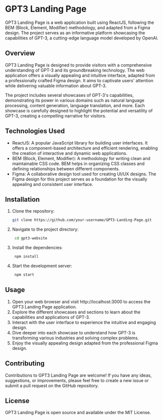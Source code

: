 # GPT3 Landing Page

GPT3 Landing Page is a web application built using ReactJS, following the BEM (Block, Element, Modifier) methodology, and adapted from a Figma design. The project serves as an informative platform showcasing the capabilities of GPT-3, a cutting-edge language model developed by OpenAI.

## Overview

GPT3 Landing Page is designed to provide visitors with a comprehensive understanding of GPT-3 and its groundbreaking technology. The web application offers a visually appealing and intuitive interface, adapted from a professionally crafted Figma design. It aims to captivate users' attention while delivering valuable information about GPT-3.

The project includes several showcases of GPT-3's capabilities, demonstrating its power in various domains such as natural language processing, content generation, language translation, and more. Each showcase is carefully designed to highlight the potential and versatility of GPT-3, creating a compelling narrative for visitors.

## Technologies Used

- ReactJS: A popular JavaScript library for building user interfaces. It offers a component-based architecture and efficient rendering, enabling the creation of interactive and dynamic web applications.
- BEM (Block, Element, Modifier): A methodology for writing clean and maintainable CSS code. BEM helps in organizing CSS classes and defining relationships between different components.
- Figma: A collaborative design tool used for creating UI/UX designs. The Figma design for this project serves as a foundation for the visually appealing and consistent user interface.

## Installation

1. Clone the repository:
   ```bash
   git clone https://github.com/your-username/GPT3-Landing-Page.git

2. Navigate to the project directory:
   ```bash
    cd gpt3-website


3. Install the dependencies:
   ```bash
    npm install

4. Start the development server:
   ```bash
    npm start

## Usage

1. Open your web browser and visit http://localhost:3000 to access the GPT3 Landing Page application.
2. Explore the different showcases and sections to learn about the capabilities and applications of GPT-3.
3. Interact with the user interface to experience the intuitive and engaging design.
4. Dive deeper into each showcase to understand how GPT-3 is transforming various industries and solving complex problems.
5. Enjoy the visually appealing design adapted from the professional Figma design.

## Contributing

Contributions to GPT3 Landing Page are welcome! If you have any ideas, suggestions, or improvements, please feel free to create a new issue or submit a pull request on the GitHub repository.

## License

GPT3 Landing Page is open source and available under the MIT License.
